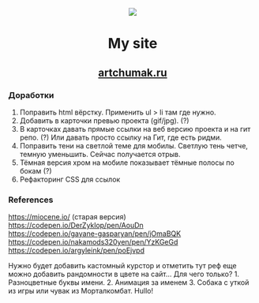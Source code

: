 <p align="center"><img src="https://img.icons8.com/emoji/100/000000/dog-face.png"/></p>  

# <p align="center">My site</p>
## <p align="center"><a href="https://artchumak.ru" target="_blank">artchumak.ru</a></p>

### Доработки
1. Поправить html вёрстку. Применить ul > li там где нужно.
2. Добавить в карточки превью проекта (gif/jpg). (?)
4. В карточках давать прямые ссылки на веб версию проекта и на гит репо. (?) Или давать просто ссылку на Гит, где есть ридми.
5. Поправить тени на светлой теме для мобилы. Светлую тень четче, темную уменьшить. Сейчас получается отрыв.
6. Тёмная версия хром на мобиле показывает тёмные полосы по бокам (?)
7. Рефакторинг CSS для ссылок


### References
https://miocene.io/  (старая версия)
https://codepen.io/DerZyklop/pen/AouDn  
https://codepen.io/gayane-gasparyan/pen/jOmaBQK  
https://codepen.io/nakamods320yen/pen/YzKGeGd  
https://codepen.io/argyleink/pen/poEjvpd

Нужно будет добавить кастомный курстор и отметить тут реф
еще можно добавить рандомности в цвете на сайт... Для чего только? 1. Разноцветные буквы имени. 2. Анимация за именем 3. Собака с уткой из игры или чувак из Морталкомбат.
Hullo!
